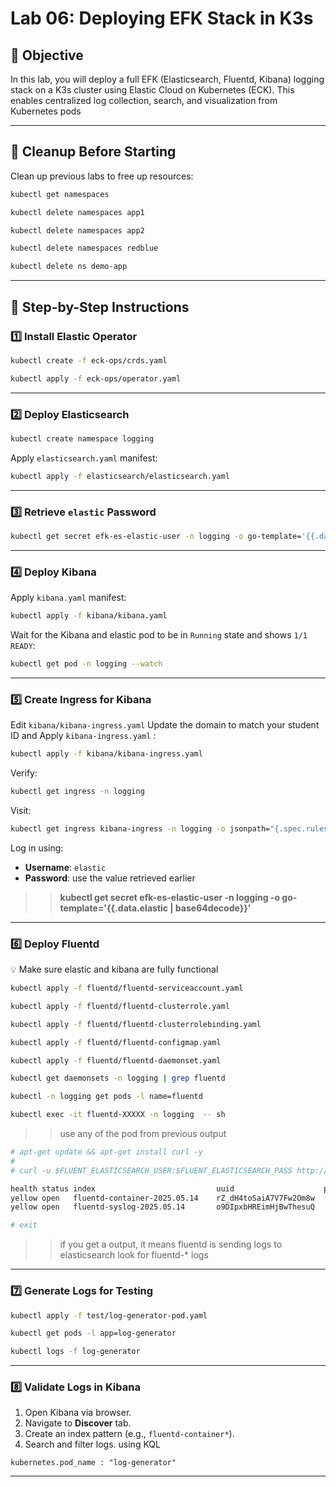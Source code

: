 # Lab 06: Deploying EFK Stack in K3s

## 🎯 Objective

In this lab, you will deploy a full EFK (Elasticsearch, Fluentd, Kibana) logging stack on a K3s cluster using Elastic Cloud on Kubernetes (ECK). This enables centralized log collection, search, and visualization from Kubernetes pods

---

## 🔄 Cleanup Before Starting

Clean up previous labs to free up resources:

```sh
kubectl get namespaces
````

```sh
kubectl delete namespaces app1
```

```sh
kubectl delete namespaces app2
```

```sh
kubectl delete namespaces redblue
```

```sh
kubectl delete ns demo-app
```

---

## 🧩 Step-by-Step Instructions

### 1️⃣ Install Elastic Operator

```sh
kubectl create -f eck-ops/crds.yaml
```

```sh
kubectl apply -f eck-ops/operator.yaml
```

---

### 2️⃣ Deploy Elasticsearch

```sh
kubectl create namespace logging
```

Apply `elasticsearch.yaml` manifest:

```sh
kubectl apply -f elasticsearch/elasticsearch.yaml
```

---

### 3️⃣ Retrieve `elastic` Password

```sh
kubectl get secret efk-es-elastic-user -n logging -o go-template='{{.data.elastic | base64decode}}'
```

---

### 4️⃣ Deploy Kibana

Apply `kibana.yaml` manifest:


```sh
kubectl apply -f kibana/kibana.yaml
```

Wait for the Kibana and elastic pod to be in `Running` state and shows `1/1 READY`:

```sh
kubectl get pod -n logging --watch 
```

---

### 5️⃣ Create Ingress for Kibana

Edit `kibana/kibana-ingress.yaml`  Update the domain to match your student ID and  Apply `kibana-ingress.yaml` :


```sh
kubectl apply -f kibana/kibana-ingress.yaml
```

Verify:

```sh
kubectl get ingress -n logging
```

Visit:

```bash 
kubectl get ingress kibana-ingress -n logging -o jsonpath="{.spec.rules[0].host}" | xargs -I{} echo "https://{}"
```

Log in using:

* **Username**: `elastic`
* **Password**: use the value retrieved earlier

 >> **kubectl get secret efk-es-elastic-user -n logging -o go-template='{{.data.elastic | base64decode}}'**
---

### 6️⃣ Deploy Fluentd

💡 Make sure elastic and kibana are fully functional

```bash
kubectl apply -f fluentd/fluentd-serviceaccount.yaml
```
```sh 
kubectl apply -f fluentd/fluentd-clusterrole.yaml
```

```sh 
kubectl apply -f fluentd/fluentd-clusterrolebinding.yaml
```
```sh 
kubectl apply -f fluentd/fluentd-configmap.yaml
```
```bash 
kubectl apply -f fluentd/fluentd-daemonset.yaml
```
```bash 
kubectl get daemonsets -n logging | grep fluentd
```

```sh 
kubectl -n logging get pods -l name=fluentd
```

```bash 
kubectl exec -it fluentd-XXXXX -n logging  -- sh
```
>> use any of the pod from previous output 

```sh 
# apt-get update && apt-get install curl -y
# 
# curl -u $FLUENT_ELASTICSEARCH_USER:$FLUENT_ELASTICSEARCH_PASS http://$FLUENT_ELASTICSEARCH_HOST:$FLUENT_ELASTICSEARCH_PORT/_cat/indices?v

health status index                           uuid                    pri rep docs.count docs.deleted store.size pri.store.size dataset.size
yellow open   fluentd-container-2025.05.14    rZ_dH4toSaiA7V7Fw2Om8w   1   1       1879            0    953.2kb        953.2kb      953.2kb
yellow open   fluentd-syslog-2025.05.14       o9DIpxbHREimHjBwThesuQ   1   1       1482            0    374.1kb        374.1kb      374.1kb

# exit 
```
>> if you get a output, it means fluentd is sending logs to elasticsearch 
>> look for fluentd-* logs 

---

### 7️⃣ Generate Logs for Testing

```sh
kubectl apply -f test/log-generator-pod.yaml
```

```sh
kubectl get pods -l app=log-generator
```

```sh
kubectl logs -f log-generator
```

---
### 8️⃣ Validate Logs in Kibana

1. Open Kibana via browser.
2. Navigate to **Discover** tab.
3. Create an index pattern (e.g., `fluentd-container*`).
4. Search and filter logs. using KQL 

```kql
kubernetes.pod_name : "log-generator"
```
---
